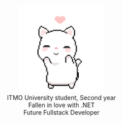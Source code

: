 <div align="center">
	<img src="https://raw.githubusercontent.com/vixrant/vixrant/master/cat.gif" width="200" height="200">
</div>

<div align="center">
  <div>ITMO University student, Second year </div>
  <div>Fallen in love with .NET</div>
  <div>Future Fullstack Developer</div>
</div>

